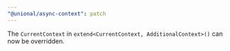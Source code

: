 ```yaml
---
"@unional/async-context": patch
---
```


The `CurrentContext` in `extend<CurrentContext, AdditionalContext>()` can now be overridden.
